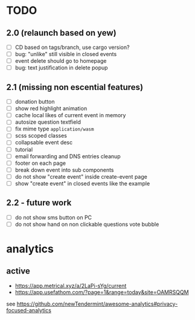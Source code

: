 # TODO

## 2.0 (relaunch based on yew)

- [ ] CD based on tags/branch, use cargo version?
- [ ] bug: "unlike" still visible in closed events
- [ ] event delete should go to homepage
- [ ] bug: text justification in delete popup

## 2.1 (missing non escential features)

- [ ] donation button
- [ ] show red highlight animation
- [ ] cache local likes of current event in memory
- [ ] autosize question textfield
- [ ] fix mime type `application/wasm`
- [ ] scss scoped classes
- [ ] collapsable event desc
- [ ] tutorial
- [ ] email forwarding and DNS entries cleanup
- [ ] footer on each page
- [ ] break down event into sub components
- [ ] do not show "create event" inside create-event page
- [ ] show "create event" in closed events like the example

## 2.2 - future work

- [ ] do not show sms button on PC
- [ ] do not show hand on non clickable questions vote bubble

# analytics

## active
* https://app.metrical.xyz/a/2LaPi-sYg/current
* https://app.usefathom.com/?page=1&range=today&site=OAMRSQQM

see https://github.com/newTendermint/awesome-analytics#privacy-focused-analytics
